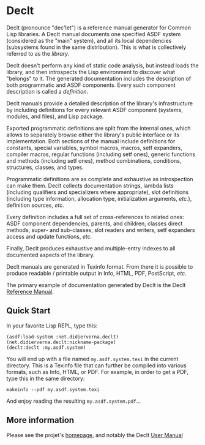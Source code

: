 # Declt
Declt (pronounce "dec'let") is a reference manual generator for Common Lisp
libraries. A Declt manual documents one specified ASDF system (considered as
the "main" system), and all its local dependencies (subsystems found in the
same distribution). This is what is collectively referred to as the *library*.

Declt doesn't perform any kind of static code analysis, but instead loads the
library, and then introspects the Lisp environment to discover what "belongs"
to it. The generated documentation includes the description of both
programmatic and ASDF components. Every such component description is called a
*definition*.

Declt manuals provide a detailed description of the library's infrastructure
by including definitions for every relevant ASDF component (systems, modules,
and files), and Lisp package.

Exported programmatic definitions are split from the internal ones, which
allows to separately browse either the library's public interface or its
implementation. Both sections of the manual include definitions for constants,
special variables, symbol macros, macros, setf expanders, compiler macros,
regular functions (including setf ones), generic functions and methods
(including setf ones), method combinations, conditions, structures, classes,
and types.

Programmatic definitions are as complete and exhaustive as introspection can
make them. Declt collects documentation strings, lambda lists (including
qualifiers and specializers where appropriate), slot definitions (including
type information, allocation type, initialization arguments, *etc.*),
definition sources, *etc.*

Every definition includes a full set of cross-references to related ones: ASDF
component dependencies, parents, and children, classes direct methods, super-
and sub-classes, slot readers and writers, setf expanders access and update
functions, *etc.*

Finally, Declt produces exhaustive and multiple-entry indexes to all
documented aspects of the library.

Declt manuals are generated in Texinfo format. From there it is possible to
produce readable / printable output in Info, HTML, PDF, PostScript, *etc.*

The primary example of documentation generated by Declt is the Declt
[Reference Manual](https://www.lrde.epita.fr/~didier/software/lisp/declt/reference/).

## Quick Start
In your favorite Lisp REPL, type this:
```
(asdf:load-system :net.didierverna.declt)
(net.didierverna.declt:nickname-package)
(declt:declt :my.asdf.system)
```
You will end up with a file named `my.asdf.system.texi` in the current
directory. This is a Texinfo file that can further be compiled into various
formats, such as Info, HTML, or PDF. For example, in order to get a PDF, type
this in the same directory:
```
makeinfo --pdf my.asdf.system.texi
```
And enjoy reading the resulting `my.asdf.system.pdf`...

## More information
Please see the projet's
[homepage](https://www.lrde.epita.fr/~didier/software/lisp/misc.php#declt),
and notably the Declt
[User Manual](https://www.lrde.epita.fr/~didier/software/lisp/declt/user/)
